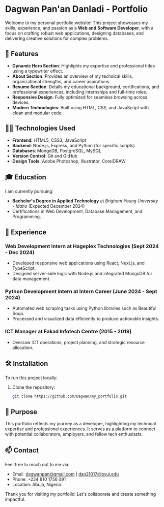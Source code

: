 # Dagwan Pan'an Danladi - Portfolio

Welcome to my personal portfolio website! This project showcases my skills, experience, and passion as a **Web and Software Developer**, with a focus on crafting robust web applications, designing databases, and delivering creative solutions for complex problems.

## 🚀 Features
- **Dynamic Hero Section**: Highlights my expertise and professional titles using a typewriter effect.
- **About Section**: Provides an overview of my technical skills, organizational strengths, and career aspirations.
- **Resume Section**: Details my educational background, certifications, and professional experiences, including internships and full-time roles.
- **Responsive Design**: Fully optimized for seamless browsing across devices.
- **Modern Technologies**: Built using HTML, CSS, and JavaScript with clean and modular code.

## 👨‍💻 Technologies Used
- **Frontend**: HTML5, CSS3, JavaScript
- **Backend**: Node.js, Express, and Python (for specific scripts)
- **Databases**: MongoDB, PostgreSQL, MySQL
- **Version Control**: Git and GitHub
- **Design Tools**: Adobe Photoshop, Illustrator, CorelDRAW

## 🎓 Education
I am currently pursuing:
- **Bachelor's Degree in Applied Technology** at *Brigham Young University - Idaho* (Expected December 2024)
- Certifications in Web Development, Database Management, and Programming.

## 💼 Experience
### Web Development Intern at Hageplex Technologies (Sept 2024 - Dec 2024)
- Developed responsive web applications using React, Next.js, and TypeScript.
- Designed server-side logic with Node.js and integrated MongoDB for data management.

### Python Development Intern at Intern Career (June 2024 - Sept 2024)
- Automated web scraping tasks using Python libraries such as Beautiful Soup.
- Processed and visualized data efficiently to produce actionable insights.

### ICT Manager at Fakad Infotech Centre (2015 - 2019)
- Oversaw ICT operations, project planning, and strategic resource allocation.

## 🛠️ Installation
To run this project locally:
1. Clone the repository:  
   ```bash
   git clone https://github.com/Dagwan/my_portfolio.git

## 🌟 Purpose
This portfolio reflects my journey as a developer, highlighting my technical expertise and professional experiences. It serves as a platform to connect with potential collaborators, employers, and fellow tech enthusiasts.

## 📫 Contact
Feel free to reach out to me via:

- Email: dagwanpan@gmail.com | dan21017@byui.edu
- Phone: +234 810 1756 091
- Location: Abuja, Nigeria

Thank you for visiting my portfolio! Let's collaborate and create something impactful.